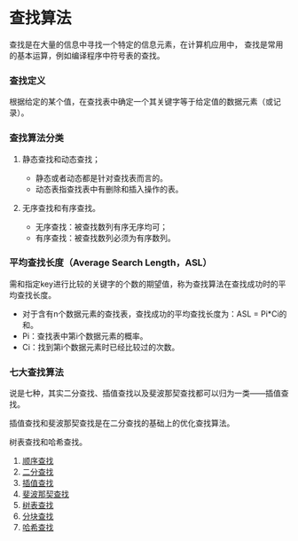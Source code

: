 # 查找算法

查找是在大量的信息中寻找一个特定的信息元素，在计算机应用中，
查找是常用的基本运算，例如编译程序中符号表的查找。

### 查找定义

根据给定的某个值，在查找表中确定一个其关键字等于给定值的数据元素（或记录）。

### 查找算法分类

1. 静态查找和动态查找；
   * 静态或者动态都是针对查找表而言的。
   * 动态表指查找表中有删除和插入操作的表。

2. 无序查找和有序查找。
   * 无序查找：被查找数列有序无序均可；
   * 有序查找：被查找数列必须为有序数列。

### 平均查找长度（Average Search Length，ASL）

需和指定key进行比较的关键字的个数的期望值，称为查找算法在查找成功时的平均查找长度。

* 对于含有n个数据元素的查找表，查找成功的平均查找长度为：ASL = Pi*Ci的和。
* Pi：查找表中第i个数据元素的概率。
* Ci：找到第i个数据元素时已经比较过的次数。

### 七大查找算法

说是七种，其实二分查找、插值查找以及斐波那契查找都可以归为一类——插值查找。

插值查找和斐波那契查找是在二分查找的基础上的优化查找算法。

树表查找和哈希查找。


1. [顺序查找](SequentialSearch.md)
2. [二分查找](BinarySearch.md)
3. [插值查找](InterpolationLookup.md)
4. [斐波那契查找](FibonacciLookup.md)
5. [树表查找](TreeTableLookup.md)
6. [分块查找](BlockSearch.md)
7. [哈希查找](HashLookup.md)

